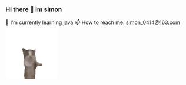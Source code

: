 ### Hi there 👋 im simon
🌱 I’m currently learning java
📫 How to reach me: simon_0414@163.com
<img src="https://github.com/gn0414/gn0414/blob/master/happy_cat.gif" alt="cat" style="height:140px;"/>

<!--
**gn0414/gn0414** is a ✨ _special_ ✨ repository because its `README.md` (this file) appears on your GitHub profile.

Here are some ideas to get you started:

- 🔭 I’m currently working on ...
- 🌱 I’m currently learning ...
- 👯 I’m looking to collaborate on ...
- 🤔 I’m looking for help with ...
- 💬 Ask me about ...
- 📫 How to reach me:...
- 😄 Pronouns: ...
- ⚡ Fun fact: ...
-->
